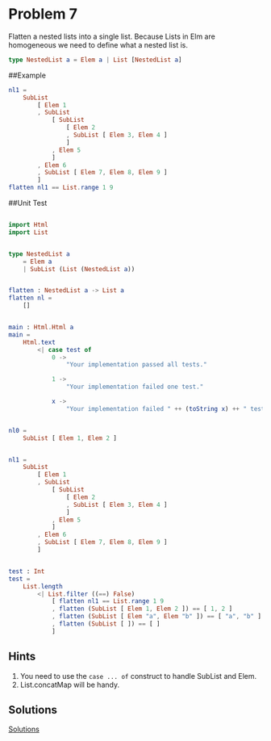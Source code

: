 # Problem 7
Flatten a nested lists into a single list. Because Lists in Elm are homogeneous we need to define what a nested list is. 

```elm
type NestedList a = Elem a | List [NestedList a]
```

##Example
```elm
nl1 =
    SubList
        [ Elem 1
        , SubList
            [ SubList
                [ Elem 2
                , SubList [ Elem 3, Elem 4 ]
                ]
            , Elem 5
            ]
        , Elem 6
        , SubList [ Elem 7, Elem 8, Elem 9 ]
        ]
flatten nl1 == List.range 1 9
```

##Unit Test
```elm

import Html
import List


type NestedList a
    = Elem a
    | SubList (List (NestedList a))


flatten : NestedList a -> List a
flatten nl =
    []


main : Html.Html a
main =
    Html.text
        <| case test of
            0 ->
                "Your implementation passed all tests."

            1 ->
                "Your implementation failed one test."

            x ->
                "Your implementation failed " ++ (toString x) ++ " tests."


nl0 =
    SubList [ Elem 1, Elem 2 ]


nl1 =
    SubList
        [ Elem 1
        , SubList
            [ SubList
                [ Elem 2
                , SubList [ Elem 3, Elem 4 ]
                ]
            , Elem 5
            ]
        , Elem 6
        , SubList [ Elem 7, Elem 8, Elem 9 ]
        ]


test : Int
test =
    List.length
        <| List.filter ((==) False)
            [ flatten nl1 == List.range 1 9
            , flatten (SubList [ Elem 1, Elem 2 ]) == [ 1, 2 ]
            , flatten (SubList [ Elem "a", Elem "b" ]) == [ "a", "b" ]
            , flatten (SubList [ ]) == [ ]
            ]
```

## Hints
1. You need to use the ```case ... of``` construct to handle SubList and Elem.
2. List.concatMap will be handy.

## Solutions
[Solutions](../s/s07.md)